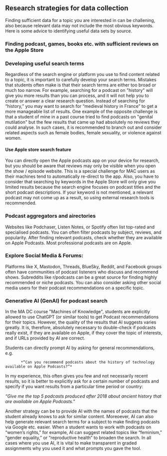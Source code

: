 ## Research strategies for data collection

Finding sufficient data for a topic you are interested in can be challening, also because relevant data may not include the most obvious keywords. Here is some advice to identifying
useful data sets by source.

### Finding podcast, games, books etc. with sufficient reviews on the Apple Store

### Developing useful search terms

Regardless of the search engine or platform you use to find content related to a topic, it is important to carefully develop your search terms. Mistakes that students often make
is that their search terms are either too broad or much too narrow. For example, searching for a podcast on "history" will give you more results than you can process, and it will not help you to create or answer a clear research question.
Instead of searching for “history,” you may want to search for “medieval history in France” to get a more manageable list of results. One example of the opposite challenge is that a student
of mine in a past course tried to find podcasts on "genital mutilation" but the few results that came up had absolutely no reviews they could analyse. In such cases, it is recommended
to branch out and consider related aspects such as female bodies, female sexuality, or violence against women. 

#### Use Apple store search feature
        
You can directly open the Apple podcasts app on your device for research, but you should be aware that reviews may only be visible when you open the show / episode website.
This is a special challenge for MAC users as their machines tend to automatically re-direct to the app. Also, you have to consider that searching by keywords in the Apple Store
will only give you limited results because the search engine focuses on podcast titles and the short podcast descriptions. If your keyword is not mentioned, a relevant podcast may
not come up as a result, so using external research tools is recommended.

### Podcast aggregators and airectories

Websites like Podchaser, Listen Notes, or Spotify often list top-rated and specialised podcasts. You can often filter podcasts by subject, reviews, and popularity.
After finding relevant podcasts, check whether they are available on Apple Podcasts. Most professional podcasts are on Apple.

### Explore Social Media & Forums:

Platforms like X, Mastodon, Threads, BlueSky, Reddit, and Facebook groups often have communities of podcast listeners who discuss and recommend shows.
Subreddits like r/podcasts can be a great source for finding highly recommended or niche podcasts. You can also consider asking other social media users for their
podcast recommendations on a specific topic.

### Generative AI (GenAI) for podcast search

In the MA DC course "Machines of Knowledge", students are explicitly allowed to use ChatGPT (or similar tools) to get Podcast recommendations for their topics.
However, the quality of the results that AI suggests varies greatly. It is, therefore, absolutely necessary to double-check if podcasts really exist, if they are available on Apple,
if they cover the topic of interests, and if URLs provided by AI are correct.

Students can directly prompt AI by asking for general recommendations, e.g.
      
           *“Can you recommend podcasts about the history of technology available on Apple Podcasts?”*

In my experience, this often gives you few and not necessarily recent results, so it is better to explicitly ask for a certain number of podcasts and specify if you want
results from a particular time period or country:

*“Give me the top 5 podcasts produced after 2018 about ancient history that are available on Apple Podcasts.”*

Another strategy can be to provide AI with the names of podcasts that the student already knows to ask for similar content. Moreoever, AI can also help generate relevant
search terms for a subject to make finding podcasts via Google etc. easier. When a student wants to work with podcasts on “women’s rights,” for example, AI can suggest related topics like
“feminism,” “gender equality,” or “reproductive health” to broaden the search. In all cases where you use AI, it is vital to make transparent in graded assignments why you used it and what prompts
you gave the tool.
